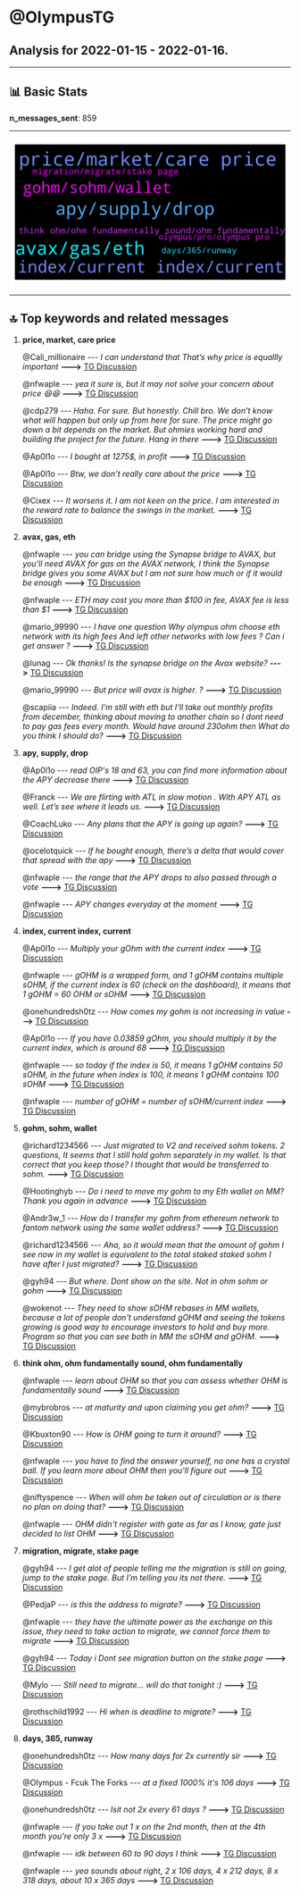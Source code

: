 # **@OlympusTG**
 ## Analysis for **2022-01-15** - **2022-01-16**.

---

## 📊 **Basic Stats**

**n_messages_sent**: 859

---
![wordcloud](OlympusTG_1Days_wordcloud.png)

---


## 🔝 **Top keywords and related messages**

1. **price, market, care price**

    @Cali_millionaire --- *I can understand that That’s why price is equallly important* **--->** [TG Discussion](https://t.me/OlympusTG/151101)

    @nfwaple --- *yea it sure is, but it may not solve your concern about price 😆😆* **--->** [TG Discussion](https://t.me/OlympusTG/151665)

    @cdp279 --- *Haha. For sure. But honestly. Chill bro. We don’t know what will happen but only up from here for sure. The price might go down a bit depends on the market.   But ohmies working hard and building the project for the future. Hang in there* **--->** [TG Discussion](https://t.me/OlympusTG/151187)

    @Ap0l1o --- *I bought at 1275$, in profit* **--->** [TG Discussion](https://t.me/OlympusTG/151092)

    @Ap0l1o --- *Btw, we don’t really care about the price* **--->** [TG Discussion](https://t.me/OlympusTG/151082)

    @Cixex --- *It worsens it.  I am not keen on the price.  I am interested in the reward rate to balance the swings in the market.* **--->** [TG Discussion](https://t.me/OlympusTG/151666)

2. **avax, gas, eth**

    @nfwaple --- *you can bridge using the Synapse bridge to AVAX, but you'll need AVAX for gas on the AVAX network, I think the Synapse bridge gives you some AVAX but I am not sure how much or if it would be enough* **--->** [TG Discussion](https://t.me/OlympusTG/151453)

    @nfwaple --- *ETH may cost you more than $100 in fee, AVAX fee is less than $1* **--->** [TG Discussion](https://t.me/OlympusTG/150739)

    @mario_99990 --- *I have one question  Why olympus ohm choose eth network with its high fees  And left other networks with low fees ?  Can i get answer ?* **--->** [TG Discussion](https://t.me/OlympusTG/150509)

    @lunag --- *Ok thanks!  Is the synapse bridge on the Avax website?* **--->** [TG Discussion](https://t.me/OlympusTG/151456)

    @mario_99990 --- *But price will avax is higher. ?* **--->** [TG Discussion](https://t.me/OlympusTG/150740)

    @scapiia --- *Indeed. I‘m still with eth but I‘ll take out monthly profits from december, thinking about moving to another chain so I dont need to pay gas fees every month. Would have around 230ohm then What do you think I should do?* **--->** [TG Discussion](https://t.me/OlympusTG/150906)

3. **apy, supply, drop**

    @Ap0l1o --- *read OIP's 18 and 63, you can find more information about the APY decrease there* **--->** [TG Discussion](https://t.me/OlympusTG/150549)

    @Franck --- *We are flirting with ATL in slow motion . With APY ATL as well. Let’s see where it leads us.* **--->** [TG Discussion](https://t.me/OlympusTG/152062)

    @CoachLuko --- *Any plans that the APY is going up again?* **--->** [TG Discussion](https://t.me/OlympusTG/151883)

    @ocelotquick --- *If he bought enough, there’s a delta that would cover that spread with the apy* **--->** [TG Discussion](https://t.me/OlympusTG/151127)

    @nfwaple --- *the range that the APY drops to also passed through a vote* **--->** [TG Discussion](https://t.me/OlympusTG/151766)

    @nfwaple --- *APY changes everyday at the moment* **--->** [TG Discussion](https://t.me/OlympusTG/150837)

4. **index, current index, current**

    @Ap0l1o --- *Multiply your gOhm with the current index* **--->** [TG Discussion](https://t.me/OlympusTG/151299)

    @nfwaple --- *gOHM is a wrapped form, and 1 gOHM contains multiple sOHM, if the current index is 60 (check on the dashboard), it means that 1 gOHM = 60 OHM or sOHM* **--->** [TG Discussion](https://t.me/OlympusTG/151795)

    @onehundredsh0tz --- *How comes my gohm is not increasing in value* **--->** [TG Discussion](https://t.me/OlympusTG/150608)

    @Ap0l1o --- *If you have 0.03859 gOhm, you should multiply it by the current index, which is around 68* **--->** [TG Discussion](https://t.me/OlympusTG/151306)

    @nfwaple --- *so today if the index is 50, it means 1 gOHM contains 50 sOHM, in the future when index is 100, it means 1 gOHM contains 100 sOHM* **--->** [TG Discussion](https://t.me/OlympusTG/151513)

    @nfwaple --- *number of gOHM = number of sOHM/current index* **--->** [TG Discussion](https://t.me/OlympusTG/150713)

5. **gohm, sohm, wallet**

    @richard1234566 --- *Just migrated to V2 and received sohm tokens. 2 questions, It seems that I still hold gohm separately in my wallet. Is that correct that you keep those? I thought that would be transferred to sohm.* **--->** [TG Discussion](https://t.me/OlympusTG/151788)

    @Hootinghyb --- *Do i need to move my gohm to my Eth wallet on MM? Thank you again in advance* **--->** [TG Discussion](https://t.me/OlympusTG/151500)

    @Andr3w_1 --- *How do I transfer my gohm from ethereum network to fantom network using the same wallet address?* **--->** [TG Discussion](https://t.me/OlympusTG/151134)

    @richard1234566 --- *Aha, so it would mean that the amount of gohm I see now in my wallet is equivalent to the total staked staked sohm I have after I just migrated?* **--->** [TG Discussion](https://t.me/OlympusTG/151799)

    @gyh94 --- *But where. Dont show on the site. Not in ohm sohm or gohm* **--->** [TG Discussion](https://t.me/OlympusTG/151285)

    @wokenot --- *They need to show sOHM rebases in MM wallets, because a lot of people don't understand gOHM and seeing the tokens growing is good way to encourage investors to hold and buy more. Program so that you can see both in MM the sOHM and gOHM.* **--->** [TG Discussion](https://t.me/OlympusTG/151442)

6. **think ohm, ohm fundamentally sound, ohm fundamentally**

    @nfwaple --- *learn about OHM so that you can assess whether OHM is fundamentally sound* **--->** [TG Discussion](https://t.me/OlympusTG/151844)

    @mybrobros --- *at maturity and upon claiming you get ohm?* **--->** [TG Discussion](https://t.me/OlympusTG/151694)

    @Kbuxton90 --- *How is OHM going to turn it around?* **--->** [TG Discussion](https://t.me/OlympusTG/151061)

    @nfwaple --- *you have to find the answer yourself, no one has a crystal ball. If you learn more about OHM then you'll figure out* **--->** [TG Discussion](https://t.me/OlympusTG/150877)

    @niftyspence --- *When will ohm be taken out of circulation or is there no plan on doing that?* **--->** [TG Discussion](https://t.me/OlympusTG/150479)

    @nfwaple --- *OHM didn't register with gate as far as I know, gate just decided to list OHM* **--->** [TG Discussion](https://t.me/OlympusTG/151429)

7. **migration, migrate, stake page**

    @gyh94 --- *I get alot of people telling me the migration is still on going, jump to the stake page. But I’m telling you its not there.* **--->** [TG Discussion](https://t.me/OlympusTG/151254)

    @PedjaP --- *is this the address to migrate?* **--->** [TG Discussion](https://t.me/OlympusTG/151873)

    @nfwaple --- *they have the ultimate power as the exchange on this issue, they need to take action to migrate, we cannot force them to migrate* **--->** [TG Discussion](https://t.me/OlympusTG/151451)

    @gyh94 --- *Today i Dont see migration button on the stake page* **--->** [TG Discussion](https://t.me/OlympusTG/151234)

    @Mylo --- *Still need to migrate... will do that tonight :)* **--->** [TG Discussion](https://t.me/OlympusTG/150922)

    @rothschild1992 --- *Hi when is deadline to migrate?* **--->** [TG Discussion](https://t.me/OlympusTG/151370)

8. **days, 365, runway**

    @onehundredsh0tz --- *How many days for 2x currently sir* **--->** [TG Discussion](https://t.me/OlympusTG/150835)

    @Olympus - Fcuk The Forks --- *at a fixed 1000% it's 106 days* **--->** [TG Discussion](https://t.me/OlympusTG/150838)

    @onehundredsh0tz --- *Isit not 2x every 61 days ?* **--->** [TG Discussion](https://t.me/OlympusTG/150831)

    @nfwaple --- *if you take out 1 x on the 2nd month, then at the 4th month you're only 3 x* **--->** [TG Discussion](https://t.me/OlympusTG/150911)

    @nfwaple --- *idk between 60 to 90 days I think* **--->** [TG Discussion](https://t.me/OlympusTG/150836)

    @nfwaple --- *yea sounds about right, 2 x 106 days, 4 x 212 days, 8 x 318 days, about 10 x 365 days* **--->** [TG Discussion](https://t.me/OlympusTG/150839)


